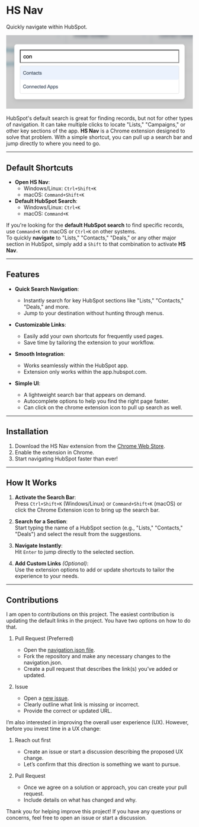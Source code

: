 # HS Nav

Quickly navigate within HubSpot.

![search.png](https://github.com/danguenet/hs-nav/blob/main/icons/search.png)

HubSpot's default search is great for finding records, but not for other types of navigation. It can take multiple clicks to locate "Lists," "Campaigns," or other key sections of the app. **HS Nav** is a Chrome extension designed to solve that problem. With a simple shortcut, you can pull up a search bar and jump directly to where you need to go.

---

## Default Shortcuts

- **Open HS Nav**:
  - Windows/Linux: `Ctrl+Shift+K`
  - macOS: `Command+Shift+K`
- **Default HubSpot Search**:
  - Windows/Linux: `Ctrl+K`
  - macOS: `Command+K`

If you're looking for the **default HubSpot search** to find specific records, use `Command+K` on macOS or `Ctrl+K` on other systems.  
To quickly **navigate** to "Lists," "Contacts," "Deals," or any other major section in HubSpot, simply add a `Shift` to that combination to activate **HS Nav**.

---

## Features

- **Quick Search Navigation**:
  - Instantly search for key HubSpot sections like "Lists," "Contacts," "Deals," and more.
  - Jump to your destination without hunting through menus.

- **Customizable Links**:
  - Easily add your own shortcuts for frequently used pages.
  - Save time by tailoring the extension to your workflow.

- **Smooth Integration**:
  - Works seamlessly within the HubSpot app.
  - Extension only works within the app.hubspot.com.

- **Simple UI**:
  - A lightweight search bar that appears on demand.
  - Autocomplete options to help you find the right page faster.
  - Can click on the chrome extension icon to pull up search as well.

---

## Installation

1. Download the HS Nav extension from the [Chrome Web Store](https://chromewebstore.google.com/detail/hs-nav/kgnoogdidhnefkepigajbifecfhajged).
2. Enable the extension in Chrome.
3. Start navigating HubSpot faster than ever!

---

## How It Works

1. **Activate the Search Bar**:  
   Press `Ctrl+Shift+K` (Windows/Linux) or `Command+Shift+K` (macOS) or click the Chrome Extension icon to bring up the search bar.

2. **Search for a Section**:  
   Start typing the name of a HubSpot section (e.g., "Lists," "Contacts," "Deals") and select the result from the suggestions.

3. **Navigate Instantly**:  
   Hit `Enter` to jump directly to the selected section.

4. **Add Custom Links** *(Optional)*:  
   Use the extension options to add or update shortcuts to tailor the experience to your needs.

---

## Contributions

I am open to contributions on this project. The easiest contribution is updating the default links in the project. You have two options on how to do that. 

1. Pull Request (Preferred)
   - Open the [navigation.json file](https://github.com/danguenet/hs-nav/blob/main/navigation.json).
   - Fork the repository and make any necessary changes to the navigation.json.
   - Create a pull request that describes the link(s) you’ve added or updated.

2. Issue
   - Open a [new issue](https://github.com/danguenet/hs-nav/issues).
   - Clearly outline what link is missing or incorrect.
   - Provide the correct or updated URL.

I’m also interested in improving the overall user experience (UX). However, before you invest time in a UX change:

1. Reach out first
   - Create an issue or start a discussion describing the proposed UX change.
   - Let’s confirm that this direction is something we want to pursue.

2. Pull Request
   - Once we agree on a solution or approach, you can create your pull request.
   - Include details on what has changed and why.

Thank you for helping improve this project! If you have any questions or concerns, feel free to open an issue or start a discussion.
